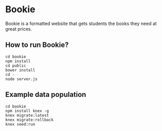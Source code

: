 # Bookie
Bookie is a formatted website that gets students the books they need at great prices.

## How to run Bookie?

```
cd bookie
npm install
cd public
bower install
cd -
node server.js
```

## Example data population

```
cd bookie
npm install knex -g
knex migrate:latest
knex migrate:rollback
knex seed:run
```
